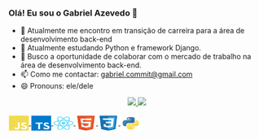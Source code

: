 ### Olá! Eu sou o Gabriel Azevedo 👋
- 🔭 Atualmente me encontro em transição de carreira para a área de desenvolvimento back-end
- 🌱 Atualmente estudando Python e framework Django.
- 👯 Busco a oportunidade de colaborar com o mercado de trabalho na área de desenvolvimento back-end. 
- 📫 Como me contactar: gabriel.commit@gmail.com
- 😄 Pronouns: ele/dele

<div align="center">
  <a href="https://github.com/GabAzevedo">
  <img height="150em" src="https://github-readme-stats.vercel.app/api?username=GabAzevedo&show_icons=true&theme=dark&include_all_commits=true&count_private=true"/>
  <img height="150em" src="https://github-readme-stats.vercel.app/api/top-langs/?username=GabAzevedo&layout=compact&langs_count=7&theme=dark"/>
</div>
  
  <div style="display: inline_block"><br>
  <img align="center" alt="Rafa-Js" height="30" width="40" src="https://raw.githubusercontent.com/devicons/devicon/master/icons/javascript/javascript-plain.svg">
  <img align="center" alt="Rafa-Ts" height="30" width="40" src="https://raw.githubusercontent.com/devicons/devicon/master/icons/typescript/typescript-plain.svg">
  <img align="center" alt="Rafa-React" height="30" width="40" src="https://raw.githubusercontent.com/devicons/devicon/master/icons/react/react-original.svg">
  <img align="center" alt="Rafa-HTML" height="30" width="40" src="https://raw.githubusercontent.com/devicons/devicon/master/icons/html5/html5-original.svg">
  <img align="center" alt="Rafa-CSS" height="30" width="40" src="https://raw.githubusercontent.com/devicons/devicon/master/icons/css3/css3-original.svg">
  <img align="center" alt="Rafa-Python" height="30" width="40" src="https://raw.githubusercontent.com/devicons/devicon/master/icons/python/python-original.svg">
 
  </div>
